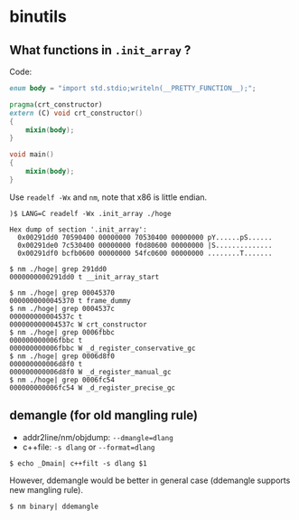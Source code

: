 # binutils

## What functions in `.init_array` ?

Code:

```d
enum body = "import std.stdio;writeln(__PRETTY_FUNCTION__);";

pragma(crt_constructor)
extern (C) void crt_constructor()
{
    mixin(body);
}

void main()
{
    mixin(body);
}
```

Use `readelf -Wx` and `nm`, note that x86 is little endian.

```console
)$ LANG=C readelf -Wx .init_array ./hoge

Hex dump of section '.init_array':
  0x00291dd0 70590400 00000000 70530400 00000000 pY......pS......
  0x00291de0 7c530400 00000000 f0d80600 00000000 |S..............
  0x00291df0 bcfb0600 00000000 54fc0600 00000000 ........T.......

$ nm ./hoge| grep 291dd0
0000000000291dd0 t __init_array_start

$ nm ./hoge| grep 00045370
0000000000045370 t frame_dummy
$ nm ./hoge| grep 0004537c
000000000004537c t
000000000004537c W crt_constructor
$ nm ./hoge| grep 0006fbbc
000000000006fbbc t
000000000006fbbc W _d_register_conservative_gc
$ nm ./hoge| grep 0006d8f0
000000000006d8f0 t
000000000006d8f0 W _d_register_manual_gc
$ nm ./hoge| grep 0006fc54
000000000006fc54 W _d_register_precise_gc
```

## demangle (for old mangling rule)

* addr2line/nm/objdump: `--dmangle=dlang`
* c++file: `-s dlang` or `--format=dlang`

```console
$ echo _Dmain| c++filt -s dlang $1
```

However, ddemangle would be better in general case (ddemangle supports new mangling rule).

```console
$ nm binary| ddemangle
```
